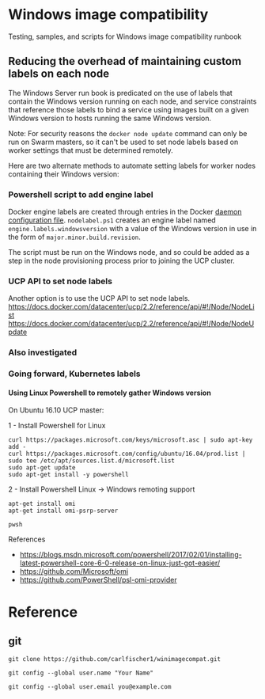 # Windows image compatibility
Testing, samples, and scripts for Windows image compatibility runbook

## Reducing the overhead of maintaining custom labels on each node
The Windows Server run book is predicated on the use of labels that contain the Windows version running on each node, and service constraints that reference those labels to bind a service using images built on a given Windows version to hosts running the same Windows version.

Note: For security reasons the ```docker node update``` command can only be run on Swarm masters, so it can't be used to set node labels based on worker settings that must be determined remotely.

Here are two alternate methods to automate setting labels for worker nodes containing their Windows version:

### Powershell script to add engine label
Docker engine labels are created through entries in the Docker [daemon configuration file](https://docs.docker.com/engine/reference/commandline/dockerd/#daemon-configuration-file). ```nodelabel.ps1``` creates an engine label named ```engine.labels.windowsversion``` with a value of the Windows version in use in the form of ```major.minor.build.revision```.

The script must be run on the Windows node, and so could be added as a step in the node provisioning process prior to joining the UCP cluster.

### UCP API to set node labels
Another option is to use the UCP API to set node labels. 
https://docs.docker.com/datacenter/ucp/2.2/reference/api/#!/Node/NodeList
https://docs.docker.com/datacenter/ucp/2.2/reference/api/#!/Node/NodeUpdate


### Also investigated

### Going forward, Kubernetes labels

#### Using Linux Powershell to remotely gather Windows version 
On Ubuntu 16.10 UCP master:

1 - Install Powershell for Linux
```
curl https://packages.microsoft.com/keys/microsoft.asc | sudo apt-key add -
curl https://packages.microsoft.com/config/ubuntu/16.04/prod.list | sudo tee /etc/apt/sources.list.d/microsoft.list
sudo apt-get update
sudo apt-get install -y powershell
```

2 - Install Powershell Linux -> Windows remoting support
```
apt-get install omi
apt-get install omi-psrp-server
```

```
pwsh
```

References
* https://blogs.msdn.microsoft.com/powershell/2017/02/01/installing-latest-powershell-core-6-0-release-on-linux-just-got-easier/
* https://github.com/Microsoft/omi
* https://github.com/PowerShell/psl-omi-provider

# Reference
## git
```
git clone https://github.com/carlfischer1/winimagecompat.git
```
```
git config --global user.name "Your Name"
```
```
git config --global user.email you@example.com
```

